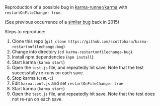 Reproduction of a possible bug in [karma-runner/karma](https://github.com/karma-runner/karma) with `restartOnFileChange: true`.

(See previous occurrence of a [similar bug](https://github.com/karma-runner/karma/issues/1640) back in 2015)

Steps to reproduce:

1. Clone this repo (`git clone https://github.com/scottohara/karma-restartonfilechange-bug`)
2. Change into directory (`cd karma-restartonfilechange-bug`)
3. Install npm dependencies (`npm install`)
4. Start karma (`karma start`)
5. Open the `test.js` file, and repeatedly hit save.  Note that the test successfully re-runs on each save.
6. Stop karma (`CTRL-C`)
7. Edit `karma.conf.js` and set `restartOnFileChange: true`
8. Start karma (`karma start`)
9. Open the `test.js` file, and repeatedly hit save.  Note that the test does not re-run on each save.